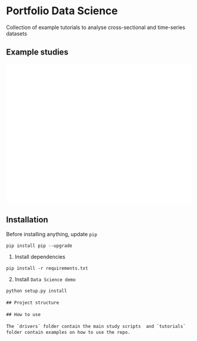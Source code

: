# Portfolio Data Science
Collection of example tutorials to analyse cross-sectional and time-series datasets

## Example studies

![Alt text](figures/figure1.png?raw=true "figure1")

## Installation

Before installing anything, update `pip`

```
pip install pip --upgrade
```
1. Install dependencies

```
pip install -r requirements.txt
```
2. Install `Data Science demo`
```
python setup.py install

## Project structure

## How to use 

The `drivers` folder contain the main study scripts  and `tutorials` folder contain examples on how to use the repo.  
